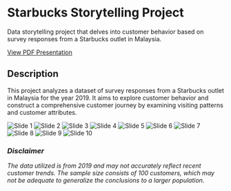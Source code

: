 # Starbucks Storytelling Project

Data storytelling project that delves into customer behavior based on survey responses from a Starbucks outlet in Malaysia.

[View PDF Presentation](https://github.com/suematk/StarbucksDataStorytelling/blob/main/The%20Starbucks%20Study.pdf)

## Description

This project analyzes a dataset of survey responses from a Starbucks outlet in Malaysia for the year 2019. It aims to explore customer behavior and construct a comprehensive customer journey by examining visiting patterns and customer attributes.

![Slide 1](https://github.com/suematk/StarbucksStorytellingProject/blob/main/1.png)
![Slide 2](https://github.com/suematk/StarbucksStorytellingProject/blob/main/2.png)
![Slide 3](https://github.com/suematk/StarbucksStorytellingProject/blob/main/3.png)
![Slide 4](https://github.com/suematk/StarbucksStorytellingProject/blob/main/4.png)
![Slide 5](https://github.com/suematk/StarbucksStorytellingProject/blob/main/5.png)
![Slide 6](https://github.com/suematk/StarbucksStorytellingProject/blob/main/6.png)
![Slide 7](https://github.com/suematk/StarbucksStorytellingProject/blob/main/7.png)
![Slide 8](https://github.com/suematk/StarbucksStorytellingProject/blob/main/8.png)
![Slide 9](https://github.com/suematk/StarbucksStorytellingProject/blob/main/9.png)
![Slide 10](https://github.com/suematk/StarbucksStorytellingProject/blob/main/10.png)


### *Disclaimer*

*The data utilized is from 2019 and may not accurately reflect recent customer trends. The sample size consists of 100 customers, which may not be adequate to generalize the conclusions to a larger population.*
